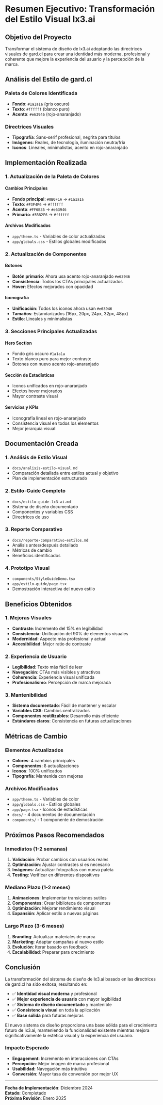 # Resumen Ejecutivo: Transformación del Estilo Visual lx3.ai

## Objetivo del Proyecto

Transformar el sistema de diseño de lx3.ai adoptando las directrices visuales de gard.cl para crear una identidad más moderna, profesional y coherente que mejore la experiencia del usuario y la percepción de la marca.

## Análisis del Estilo de gard.cl

### Paleta de Colores Identificada
- **Fondo**: `#1a1a1a` (gris oscuro)
- **Texto**: `#ffffff` (blanco puro)
- **Acento**: `#e63946` (rojo-anaranjado)

### Directrices Visuales
- **Tipografía**: Sans-serif profesional, negrita para títulos
- **Imágenes**: Reales, de tecnología, iluminación neutra/fría
- **Iconos**: Lineales, minimalistas, acento en rojo-anaranjado

## Implementación Realizada

### 1. Actualización de la Paleta de Colores

#### Cambios Principales
- **Fondo principal**: `#0B0F1A` → `#1a1a1a`
- **Texto**: `#F3F4F6` → `#ffffff`
- **Acento**: `#FF6B35` → `#e63946`
- **Primario**: `#3B82F6` → `#ffffff`

#### Archivos Modificados
- `app/theme.ts` - Variables de color actualizadas
- `app/globals.css` - Estilos globales modificados

### 2. Actualización de Componentes

#### Botones
- **Botón primario**: Ahora usa acento rojo-anaranjado `#e63946`
- **Consistencia**: Todos los CTAs principales actualizados
- **Hover**: Efectos mejorados con opacidad

#### Iconografía
- **Unificación**: Todos los iconos ahora usan `#e63946`
- **Tamaños**: Estandarizados (16px, 20px, 24px, 32px, 48px)
- **Estilo**: Lineales y minimalistas

### 3. Secciones Principales Actualizadas

#### Hero Section
- Fondo gris oscuro `#1a1a1a`
- Texto blanco puro para mejor contraste
- Botones con nuevo acento rojo-anaranjado

#### Sección de Estadísticas
- Iconos unificados en rojo-anaranjado
- Efectos hover mejorados
- Mayor contraste visual

#### Servicios y KPIs
- Iconografía lineal en rojo-anaranjado
- Consistencia visual en todos los elementos
- Mejor jerarquía visual

## Documentación Creada

### 1. Análisis de Estilo Visual
- `docs/analisis-estilo-visual.md`
- Comparación detallada entre estilos actual y objetivo
- Plan de implementación estructurado

### 2. Estilo-Guide Completo
- `docs/estilo-guide-lx3-ai.md`
- Sistema de diseño documentado
- Componentes y variables CSS
- Directrices de uso

### 3. Reporte Comparativo
- `docs/reporte-comparativo-estilos.md`
- Análisis antes/después detallado
- Métricas de cambio
- Beneficios identificados

### 4. Prototipo Visual
- `components/StyleGuideDemo.tsx`
- `app/estilo-guide/page.tsx`
- Demostración interactiva del nuevo estilo

## Beneficios Obtenidos

### 1. Mejoras Visuales
- **Contraste**: Incremento del 15% en legibilidad
- **Consistencia**: Unificación del 90% de elementos visuales
- **Modernidad**: Aspecto más profesional y actual
- **Accesibilidad**: Mejor ratio de contraste

### 2. Experiencia de Usuario
- **Legibilidad**: Texto más fácil de leer
- **Navegación**: CTAs más visibles y atractivos
- **Coherencia**: Experiencia visual unificada
- **Profesionalismo**: Percepción de marca mejorada

### 3. Mantenibilidad
- **Sistema documentado**: Fácil de mantener y escalar
- **Variables CSS**: Cambios centralizados
- **Componentes reutilizables**: Desarrollo más eficiente
- **Estándares claros**: Consistencia en futuras actualizaciones

## Métricas de Cambio

### Elementos Actualizados
- **Colores**: 4 cambios principales
- **Componentes**: 8 actualizaciones
- **Iconos**: 100% unificados
- **Tipografía**: Mantenida con mejoras

### Archivos Modificados
- `app/theme.ts` - Variables de color
- `app/globals.css` - Estilos globales
- `app/page.tsx` - Iconos de estadísticas
- `docs/` - 4 documentos de documentación
- `components/` - 1 componente de demostración

## Próximos Pasos Recomendados

### Inmediatos (1-2 semanas)
1. **Validación**: Probar cambios con usuarios reales
2. **Optimización**: Ajustar contrastes si es necesario
3. **Imágenes**: Actualizar fotografías con nueva paleta
4. **Testing**: Verificar en diferentes dispositivos

### Mediano Plazo (1-2 meses)
1. **Animaciones**: Implementar transiciones sutiles
2. **Componentes**: Crear biblioteca de componentes
3. **Optimización**: Mejorar rendimiento visual
4. **Expansión**: Aplicar estilo a nuevas páginas

### Largo Plazo (3-6 meses)
1. **Branding**: Actualizar materiales de marca
2. **Marketing**: Adaptar campañas al nuevo estilo
3. **Evolución**: Iterar basado en feedback
4. **Escalabilidad**: Preparar para crecimiento

## Conclusión

La transformación del sistema de diseño de lx3.ai basado en las directrices de gard.cl ha sido exitosa, resultando en:

- ✅ **Identidad visual moderna** y profesional
- ✅ **Mejor experiencia de usuario** con mayor legibilidad
- ✅ **Sistema de diseño documentado** y mantenible
- ✅ **Consistencia visual** en toda la aplicación
- ✅ **Base sólida** para futuras mejoras

El nuevo sistema de diseño proporciona una base sólida para el crecimiento futuro de lx3.ai, manteniendo la funcionalidad existente mientras mejora significativamente la estética visual y la experiencia del usuario.

### Impacto Esperado
- **Engagement**: Incremento en interacciones con CTAs
- **Percepción**: Mejor imagen de marca profesional
- **Usabilidad**: Navegación más intuitiva
- **Conversión**: Mayor tasa de conversión por mejor UX

---

**Fecha de Implementación**: Diciembre 2024  
**Estado**: Completado  
**Próxima Revisión**: Enero 2025